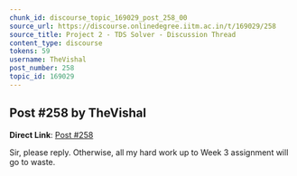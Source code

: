 ```yaml
---
chunk_id: discourse_topic_169029_post_258_00
source_url: https://discourse.onlinedegree.iitm.ac.in/t/169029/258
source_title: Project 2 - TDS Solver - Discussion Thread
content_type: discourse
tokens: 59
username: TheVishal
post_number: 258
topic_id: 169029
---
```


## Post #258 by TheVishal

**Direct Link**: [Post #258](https://discourse.onlinedegree.iitm.ac.in/t/169029/258)

Sir, please reply. Otherwise, all my hard work up to Week 3 assignment will go to waste.

